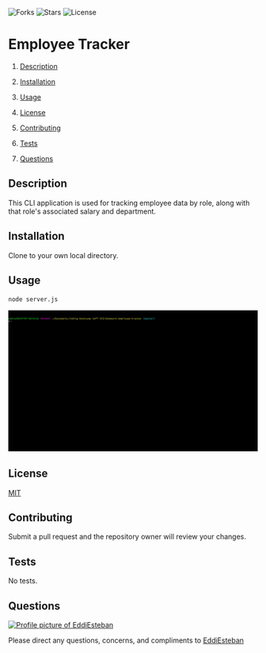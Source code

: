 ![Forks](https://img.shields.io/github/forks/EddiEsteban/employee-tracker) ![Stars](https://img.shields.io/github/stars/EddiEsteban/employee-tracker) ![License](https://img.shields.io/github/license/EddiEsteban/employee-tracker) 

# Employee Tracker

1. [Description](#toc-desc)

2. [Installation](#toc-install)

3. [Usage](#toc-usage)

4. [License](#toc-license)

5. [Contributing](#toc-contrib)

6. [Tests](#toc-tests)

7. [Questions](#toc-contact)

<a id='toc-desc'></a>
## Description
This CLI application is used for tracking employee data by role, along with that role's associated salary and department.

<a id='toc-install'></a>
## Installation
Clone to your own local directory.

<a id='toc-usage'></a>
## Usage
```sh
node server.js
```
![Demo](./assets/img/demo.gif)

<a id='toc-license'></a>
## License
[MIT](LICENSE)

<a id='toc-contrib'></a>
## Contributing
Submit a pull request and the repository owner will review your changes.

<a id='toc-tests'></a>
## Tests
No tests.

<a id='toc-contact'></a>
## Questions
<a href="https://github.com/EddiEsteban" rel="some text">![Profile picture of EddiEsteban](https://avatars1.githubusercontent.com/u/60436198?v=4)</a>

Please direct any questions, concerns, and compliments to [EddiEsteban](https://github.com/EddiEsteban)
 
